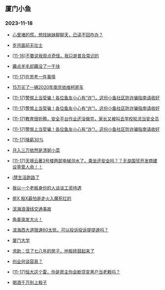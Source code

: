 ## 厦门小鱼 
### 2023-11-18

+ [心里堵的慌，想找妹妹聊聊天，已读不回咋办？](http://bbs.xmfish.com/read-htm-tid-18106953.html)

+ [岁月面前无壮士](http://bbs.xmfish.com/read-htm-tid-18107091.html)

+ [[11-16]不要说我观点奇怪，我只是普及常识的](http://bbs.xmfish.com/read-htm-tid-18106970.html)

+ [薅点羊毛却薅没了一千块](http://bbs.xmfish.com/read-htm-tid-18107207.html)

+ [[11-17]在思考一件事情](http://bbs.xmfish.com/read-htm-tid-18107180.html)

+ [15万买了一辆2020年南京依维柯房车](http://bbs.xmfish.com/read-htm-tid-18107103.html)

+ [[11-17]警惕上当受骗！各位鱼友小心有“诈”!，这份小鱼社区防诈骗指南请收好](http://bbs.xmfish.com/read-htm-tid-18107306.html)

+ [[11-17]警惕上当受骗！各位鱼友小心有“诈”!，这份小鱼社区防诈骗指南请收好](http://bbs.xmfish.com/read-htm-tid-18107322.html)

+ [[11-17]教育很折腾，安全平台作业还没做完，家长又被叫去学校轮流当安全员](http://bbs.xmfish.com/read-htm-tid-18107071.html)

+ [[11-17]警惕上当受骗！各位鱼友小心有“诈”!，这份小鱼社区防诈骗指南请收好](http://bbs.xmfish.com/read-htm-tid-18107261.html)

+ [[11-17]降薪30%](http://bbs.xmfish.com/read-htm-tid-18107330.html)

+ [月入三万依然是清粥小菜](http://bbs.xmfish.com/read-htm-tid-18107296.html)

+ [[11-17]天境云著3号楼两部电梯泡水了，乘坐还安全吗？？无良国贸开发商建设草菅人命！！](http://bbs.xmfish.com/read-htm-tid-18107480.html)

+ [i慧生活跑路了](http://bbs.xmfish.com/read-htm-tid-18107295.html)

+ [我以一个老板身份的人谈谈工资待遇](http://bbs.xmfish.com/read-htm-tid-18107479.html)

+ [房X  股X最怕是走火入魔死扛的](http://bbs.xmfish.com/read-htm-tid-18107372.html)

+ [滨海浪漫线交通事故](http://bbs.xmfish.com/read-htm-tid-18107428.html)

+ [角美突发大火！](http://bbs.xmfish.com/read-htm-tid-18107374.html)

+ [滨海西大道限速60太低，可以投诉投诉提提速吗？](http://bbs.xmfish.com/read-htm-tid-18107445.html)

+ [厦门大学](http://bbs.xmfish.com/read-htm-tid-18107472.html)

+ [求助：住了七八年的房子，地板砖鼓起来了](http://bbs.xmfish.com/read-htm-tid-18107481.html)

+ [创业何谈容易？](http://bbs.xmfish.com/read-htm-tid-18107344.html)

+ [[11-17]恒大这个雷，你是房主你会断贷变黑户当老赖吗？](http://bbs.xmfish.com/read-htm-tid-18107407.html)

+ [喝酒千万别上骰子](http://bbs.xmfish.com/read-htm-tid-18107380.html)

